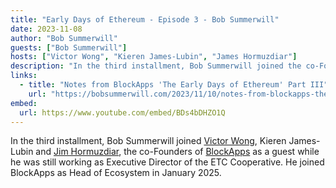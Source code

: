 ```yaml
---
title: "Early Days of Ethereum - Episode 3 - Bob Summerwill"
date: 2023-11-08
author: "Bob Summerwill"
guests: ["Bob Summerwill"]
hosts: ["Victor Wong", "Kieren James-Lubin", "James Hormuzdiar"]
description: "In the third installment, Bob Summerwill joined the co-Founders of BlockApps as a guest while he was still working as Executive Director of the ETC Cooperative."
links:
  - title: "Notes from BlockApps 'The Early Days of Ethereum' Part III"
    url: "https://bobsummerwill.com/2023/11/10/notes-from-blockapps-the-early-days-of-ethereum-part-iii-bob-summerwill-guest-appearance/"
embed:
  url: https://www.youtube.com/embed/BDs4bDHZO1Q
---
```


In the third installment, Bob Summerwill joined [Victor Wong]('/people/victor-wong/'), Kieren James-Lubin and [Jim Hormuzdiar]('/people/james-hormuzdiar/'), the co-Founders of [BlockApps](https://blockapps.net) as a guest while he was still working as Executive Director of the ETC Cooperative. He joined BlockApps as Head of Ecosystem in January 2025.

